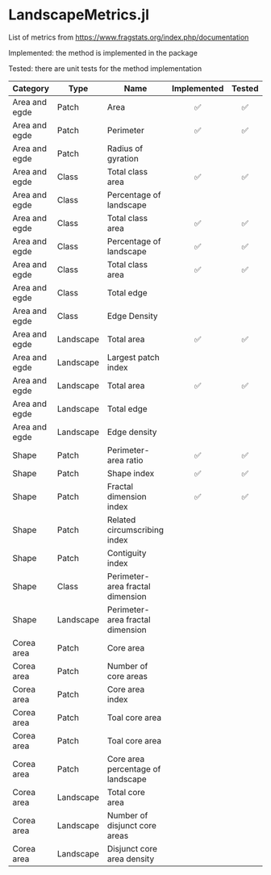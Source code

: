 # LandscapeMetrics.jl

List of metrics from https://www.fragstats.org/index.php/documentation

Implemented: the method is implemented in the package

Tested: there are unit tests for the method implementation


| Category | Type | Name | Implemented | Tested |
|-----|----|---|:-:|:-:|
| Area and egde | Patch | Area | ✅ | ✅ |
| Area and egde | Patch | Perimeter | ✅ | ✅ |
| Area and egde | Patch | Radius of gyration |  |  |
| Area and egde | Class | Total class area | ✅  | ✅  |
| Area and egde | Class | Percentage of landscape |  |  |
| Area and egde | Class | Total class area | ✅  | ✅  |
| Area and egde | Class | Percentage of landscape |  ✅ | ✅  |
| Area and egde | Class | Total class area | ✅  | ✅  |
| Area and egde | Class | Total edge |  |  |
| Area and egde | Class | Edge Density|  |  |
| Area and egde | Landscape | Total area| ✅  | ✅  |
| Area and egde | Landscape | Largest patch index|  |  |
| Area and egde | Landscape | Total area| ✅  | ✅  |
| Area and egde | Landscape | Total edge |  |  |
| Area and egde | Landscape | Edge density |  |  |
| Shape | Patch | Perimeter-area ratio | ✅  | ✅  |
| Shape | Patch | Shape index| ✅  | ✅  |
| Shape | Patch | Fractal dimension index| ✅  | ✅  |
| Shape | Patch | Related circumscribing index|   |   |
| Shape | Patch | Contiguity index|   |   |
| Shape | Class | Perimeter-area fractal dimension|   |   |
| Shape | Landscape | Perimeter-area fractal dimension|   |   |
| Corea area | Patch | Core area|   |   |
| Corea area | Patch | Number of core areas|   |   |
| Corea area | Patch | Core area index|   |   |
| Corea area | Patch | Toal core area |   |   |
| Corea area | Patch | Toal core area |   |   |
| Corea area | Patch | Core area percentage of landscape|   |   |
| Corea area | Landscape | Total core area|   |   |
| Corea area | Landscape | Number of disjunct core areas|   |   |
| Corea area | Landscape | Disjunct core area density|   |   |
